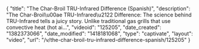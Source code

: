 {
    "title": "The Char-Broil TRU-Infrared Difference (Spanish)",
    "description": "The Char-Broil\u00ae TRU-Infrared\u2122 Difference: The science behind TRU-Infrared tells a juicy story. Unlike traditional gas grills that use convective heat (hot ai...",
    "videoid": "125205",
    "date_created": "1382373066",
    "date_modified": "1418181068",
    "type": "captivate",
    "layout": "video",
    "url": "\/v\/the-char-broil-tru-infrared-difference-spanish\/125205"
}